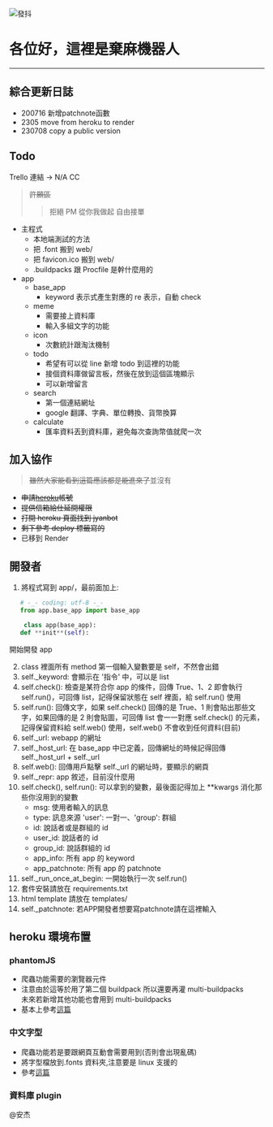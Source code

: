 ﻿![發抖](https://images.plurk.com/5Ru1OwkKWw3re32Mj4UKyv.png)

# 各位好，這裡是棄麻機器人

---

## 綜合更新日誌
- 200716 新增patchnote函數
- 2305   move from heroku to render
- 230708 copy a public version
## Todo

Trello 連結 -> N/A CC


> ~~許願區~~
>
> > 拒絕 PM 從你我做起
> > 自由接單

- 主程式
  - 本地端測試的方法
  - 把 .font 搬到 web/
  - 把 favicon.ico 搬到 web/
  - .buildpacks 跟 Procfile 是幹什麼用的
- app
  - base_app
    - keyword 表示式產生對應的 re 表示，自動 check
  - meme
    - 需要接上資料庫
    - 輸入多組文字的功能
  - icon
    - 次數統計跟淘汰機制
  - todo
    - 希望有可以從 line 新增 todo 到這裡的功能
    - 接個資料庫做留言板，然後在放到這個區塊顯示
    - 可以新增留言
  - search
    - 第一個連結網址
    - google 翻譯、字典、單位轉換、貨幣換算
  - calculate
    - 匯率資料丟到資料庫，避免每次查詢幣值就爬一次

## 加入協作

> ~~雖然大家能看到這篇應該都是能進來了~~並沒有

- ~~申請[heroku](https://www.heroku.com/)帳號~~
- ~~提供信箱給仕延開權限~~
- ~~打開 heroku 頁面找到 jyanbot~~
- ~~剩下參考 deploy 標籤寫的~~
- 已移到 Render

## 開發者

1. 將程式寫到 app/，最前面加上:

```python
   # -_- coding: utf-8 -_-
   from app.base_app import base_app

    class app(base_app):
   def **init**(self):
```

開始開發 app

2. class 裡面所有 method 第一個輸入變數要是 self，不然會出錯
3. self.\_keyword: 會顯示在 '指令' 中，可以是 list
4. self.check(): 檢查是某符合你 app 的條件，回傳 True、1、2 即會執行 self.run()，可回傳 list，記得保留狀態在 self 裡面，給 self.run() 使用
5. self.run(): 回傳文字，如果 self.check() 回傳的是 True、1 則會貼出那些文字，如果回傳的是 2 則會貼圖，可回傳 list 會一一對應 self.check() 的元素，記得保留資料給 self.web() 使用，self.web() 不會收到任何資料(目前)
6. self.\_url: webapp 的網址
7. self.\_host_url: 在 base_app 中已定義，回傳網址的時候記得回傳 self.\_host_url + self.\_url
8. self.web(): 回傳用戶點擊 self.\_url 的網址時，要顯示的網頁
9. self.\_repr: app 敘述，目前沒什麼用
10. self.check(), self.run(): 可以拿到的變數，最後面記得加上 \*\*kwargs 消化那些你沒用到的變數
    - msg: 使用者輸入的訊息
    - type: 訊息來源 'user': 一對一、'group': 群組
    - id: 說話者或是群組的 id
    - user_id: 說話者的 id
    - group_id: 說話群組的 id
    - app_info: 所有 app 的 keyword
    - app_patchnote: 所有 app 的 patchnote
11. self.\_run_once_at_begin: 一開始執行一次 self.run()
12. 套件安裝請放在 requirements.txt
13. html template 請放在 templates/
14. self.\_patchnote: 若APP開發者想要寫patchnote請在這裡輸入

## heroku 環境布置

### phantomJS

- 爬蟲功能需要的瀏覽器元件
- 注意由於這等於用了第二個 buildpack 所以還要再灌 multi-buildpacks  
   未來若新增其他功能也會用到 multi-buildpacks
- 基本上參考[這篇](https://medium.com/@op880623/%E5%9C%A8-heroku-%E4%BD%BF%E7%94%A8-phantomjs-d0592615b353)

### 中文字型

- 爬蟲功能若是要跟網頁互動會需要用到(否則會出現亂碼)
- 將字型檔放到.fonts 資料夾,注意要是 linux 支援的
- 參考[這篇](https://laplacetw.github.io/line-use-custom-fonts-in-heroku-apps/)

### 資料庫 plugin

@安杰
